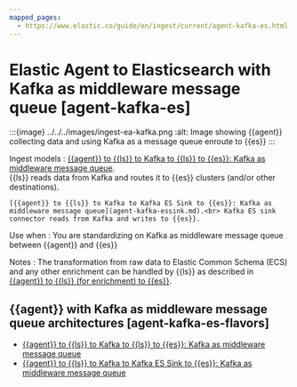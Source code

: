 ```yaml
---
mapped_pages:
  - https://www.elastic.co/guide/en/ingest/current/agent-kafka-es.html
---
```


# Elastic Agent to Elasticsearch with Kafka as middleware message queue [agent-kafka-es]

:::{image} ../../../images/ingest-ea-kafka.png
:alt: Image showing {{agent}} collecting data and using Kafka as a message queue enroute to {{es}}
:::

Ingest models
:   [{{agent}} to {{ls}} to Kafka to {{ls}} to {{es}}: Kafka as middleware message queue](agent-kafka-ls.md).<br> {{ls}} reads data from Kafka and routes it to {{es}} clusters (and/or other destinations).

    [{{agent}} to {{ls}} to Kafka to Kafka ES Sink to {{es}}: Kafka as middleware message queue](agent-kafka-essink.md).<br> Kafka ES sink connector reads from Kafka and writes to {{es}}.


Use when
:   You are standardizing on Kafka as middleware message queue between {{agent}} and {{es}}

Notes
:   The transformation from raw data to Elastic Common Schema (ECS) and any other enrichment can be handled by {{ls}} as described in [{{agent}} to {{ls}} (for enrichment) to {{es}}](ls-enrich.md).


## {{agent}} with Kafka as middleware message queue architectures [agent-kafka-es-flavors]

* [{{agent}} to {{ls}} to Kafka to {{ls}} to {{es}}: Kafka as middleware message queue](agent-kafka-ls.md)
* [{{agent}} to {{ls}} to Kafka to Kafka ES Sink to {{es}}: Kafka as middleware message queue](agent-kafka-essink.md)



